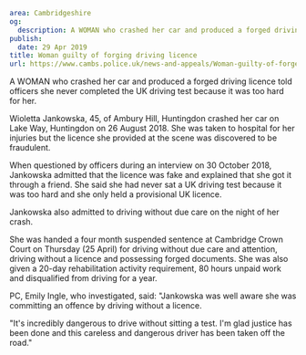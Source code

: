 ```yaml
area: Cambridgeshire
og:
  description: A WOMAN who crashed her car and produced a forged driving licence told officers she never completed the UK driving test because it was too hard for her.
publish:
  date: 29 Apr 2019
title: Woman guilty of forging driving licence
url: https://www.cambs.police.uk/news-and-appeals/Woman-guilty-of-forged-licence
```

A WOMAN who crashed her car and produced a forged driving licence told officers she never completed the UK driving test because it was too hard for her.

Wioletta Jankowska, 45, of Ambury Hill, Huntingdon crashed her car on Lake Way, Huntingdon on 26 August 2018. She was taken to hospital for her injuries but the licence she provided at the scene was discovered to be fraudulent.

When questioned by officers during an interview on 30 October 2018, Jankowska admitted that the licence was fake and explained that she got it through a friend. She said she had never sat a UK driving test because it was too hard and she only held a provisional UK licence.

Jankowska also admitted to driving without due care on the night of her crash.

She was handed a four month suspended sentence at Cambridge Crown Court on Thursday (25 April) for driving without due care and attention, driving without a licence and possessing forged documents. She was also given a 20-day rehabilitation activity requirement, 80 hours unpaid work and disqualified from driving for a year.

PC, Emily Ingle, who investigated, said: "Jankowska was well aware she was committing an offence by driving without a licence.

"It's incredibly dangerous to drive without sitting a test. I'm glad justice has been done and this careless and dangerous driver has been taken off the road."
